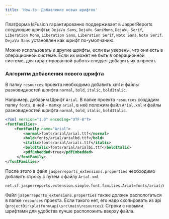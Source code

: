 ```yaml
---
title: 'How-to: Добавление новых шрифтов'
---
```


Платформа lsFusion гарантированно поддерживает в JasperReports следующие шрифты: `DejaVu Sans`, `DejaVu SansMono`, `DejaVu Serif`, `Liberation Mono`, `Liberation Sans`, `Liberation Serif`, `Noto Sans`, `Noto Serif`.
`DejaVu Sans` установлен как шрифт по-умолчанию.

Можно использовать и другие шрифты, если вы уверены, что они есть в операционной системе. Если их может не быть в операционной системе, для гарантированной работы следует добавить их в проект.

### Алгоритм добавления нового шрифта

В папку `resources` проекта необходимо добавить xml и файлы разновидностей шрифта `normal`, `bold`, `italic`, `boldItalic`.

Например, добавим Шрифт `Arial`. В папке проекта `resources` создадим папку `fonts`, в ней - папку `arial`, в неё положим файл `Arial.xml` и файлы разновидностей шрифта `normal`, `bold`, `italic`, `boldItalic`.

```xml
<?xml version="1.0" encoding="UTF-8"?>
<fontFamilies>
    <fontFamily name="Arial">
        <normal>fonts/arial/arial.ttf</normal>
        <bold>fonts/arial/arialbd.ttf</bold>
        <italic>fonts/arial/ariali.ttf</italic>
        <boldItalic>fonts/arial/arialbi.ttf</boldItalic>
        <pdfEmbedded>true</pdfEmbedded>
     </fontFamily>
</fontFamilies>
```

После этого в файл `jasperreports_extensions.properties` необходимо добавить строку с путём к файлу `Arial.xml`
```properties
net.sf.jasperreports.extension.simple.font.families.Arial=fonts/arial/Arial.xml
```

Файл `jasperreports_extensions.properties` также должен распологаться в папке `resources` проекта. Если такого нет, его надо скопировать из api (`projectDir\platform\api\src\main\resources`).
Строки с новыми шрифтами для удобства лучше расположить вверху файла.